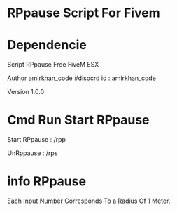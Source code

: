 # RPpause Script For Fivem

# Dependencie
Script RPpause Free FiveM ESX

Author amirkhan_code #disocrd id : amirkhan_code

Version 1.0.0 

# Cmd Run Start RPpause

Start RPpause : /rpp

UnRppause : /rps

# info RPpause

Each Input Number Corresponds To a Radius Of 1 Meter.